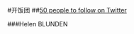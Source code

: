#开饭团
##[50 people to follow on Twitter](http://c4lpt.co.uk/learning-resources/top-100-tweeters/)

###Helen BLUNDEN